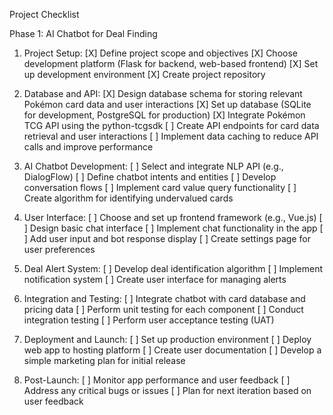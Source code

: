 Project Checklist

Phase 1: AI Chatbot for Deal Finding

1. Project Setup:
   [X] Define project scope and objectives
   [X] Choose development platform (Flask for backend, web-based frontend)
   [X] Set up development environment
   [X] Create project repository

2. Database and API:
   [X] Design database schema for storing relevant Pokémon card data and user interactions
   [X] Set up database (SQLite for development, PostgreSQL for production)
   [X] Integrate Pokémon TCG API using the python-tcgsdk
   [ ] Create API endpoints for card data retrieval and user interactions
   [ ] Implement data caching to reduce API calls and improve performance

3. AI Chatbot Development:
   [ ] Select and integrate NLP API (e.g., DialogFlow)
   [ ] Define chatbot intents and entities
   [ ] Develop conversation flows
   [ ] Implement card value query functionality
   [ ] Create algorithm for identifying undervalued cards

4. User Interface:
   [ ] Choose and set up frontend framework (e.g., Vue.js)
   [ ] Design basic chat interface
   [ ] Implement chat functionality in the app
   [ ] Add user input and bot response display
   [ ] Create settings page for user preferences

5. Deal Alert System:
   [ ] Develop deal identification algorithm
   [ ] Implement notification system
   [ ] Create user interface for managing alerts

6. Integration and Testing:
   [ ] Integrate chatbot with card database and pricing data
   [ ] Perform unit testing for each component
   [ ] Conduct integration testing
   [ ] Perform user acceptance testing (UAT)

7. Deployment and Launch:
   [ ] Set up production environment
   [ ] Deploy web app to hosting platform
   [ ] Create user documentation
   [ ] Develop a simple marketing plan for initial release

8. Post-Launch:
   [ ] Monitor app performance and user feedback
   [ ] Address any critical bugs or issues
   [ ] Plan for next iteration based on user feedback
